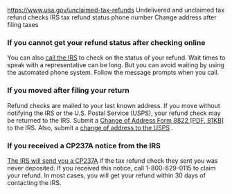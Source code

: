 

https://www.usa.gov/unclaimed-tax-refunds
Undelivered and unclaimed tax refund checks
IRS tax refund status phone number
Change address after filing taxes

### **If you cannot get your refund status after checking online**

You can also
[call the IRS](https://www.usa.gov/contact-irs)
to check on the status of your refund. Wait times to speak with a representative can be long. But you can avoid waiting by using the automated phone system. Follow the message prompts when you call.

### **If you moved after filing your return**

Refund checks are mailed to your last known address. If you move without notifying the IRS or the U.S. Postal Service (USPS), your refund check may be returned to the IRS. Submit a
[Change of Address Form 8822 [PDF, 81KB]](https://www.irs.gov/pub/irs-pdf/f8822.pdf)
to the IRS. Also, submit a
[change of address to the USPS](https://moversguide.usps.com/mgo/disclaimer)
.

### **If you received a CP237A notice from the IRS**

[The IRS will send you a CP237A](https://www.irs.gov/individuals/understanding-your-cp237a-notice)
if the tax refund check they sent you was never deposited. If you received this notice, call 1-800-829-0115 to claim your refund. In most cases, you will get your refund within 30 days of contacting the IRS.
